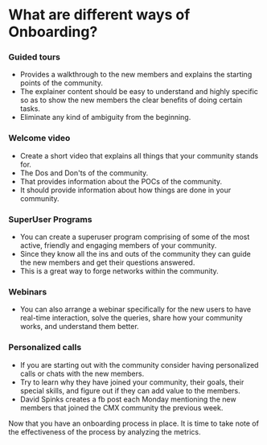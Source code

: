 # What are different ways of Onboarding?

### **Guided tours**

* Provides a walkthrough to the new members and explains the starting points of the community.
* The explainer content should be easy to understand and highly specific so as to show the new members the clear benefits of doing certain tasks.
* Eliminate any kind of ambiguity from the beginning.

### **Welcome video**

* Create a short video that explains all things that your community stands for.
* The Dos and Don'ts of the community.
* That provides information about the POCs of the community.
* It should provide information about how things are done in your community.

### SuperUser Programs

* You can create a superuser program comprising of some of the most active, friendly and engaging members of your community.
* Since they know all the ins and outs of the community they can guide the new members and get their questions answered.  
* This is a great way to forge networks within the community.

### **Webinars**

* You can also arrange a webinar specifically for the new users to have real-time interaction, solve the queries, share how your community works, and understand them better.

### **Personalized calls**

* If you are starting out with the community consider having personalized calls or chats with the new members. 
* Try to learn why they have joined your community, their goals, their special skills, and figure out if they can add value to the members.
* David Spinks creates a fb post each Monday mentioning the new members that joined the CMX community the previous week.

Now that you have an onboarding process in place. It is time to take note of the effectiveness of the process by analyzing the metrics.

